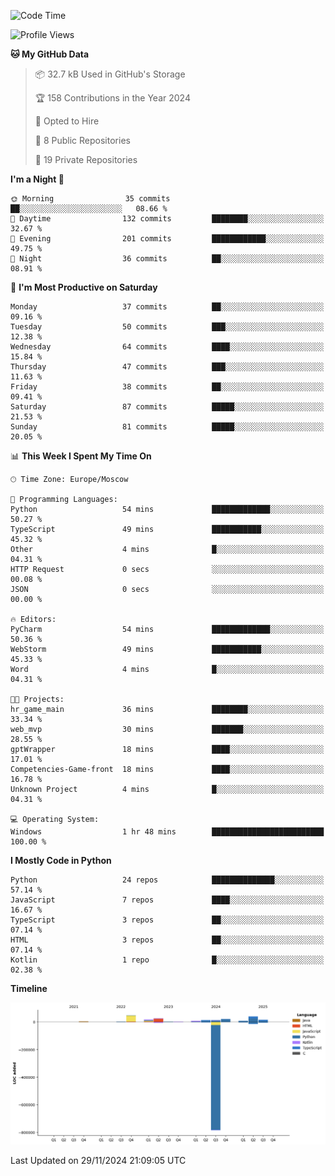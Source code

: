 <!--START_SECTION:waka-->
![Code Time](http://img.shields.io/badge/Code%20Time-552%20hrs%2059%20mins-blue)

![Profile Views](http://img.shields.io/badge/Profile%20Views-6-blue)

**🐱 My GitHub Data** 

> 📦 32.7 kB Used in GitHub's Storage 
 > 
> 🏆 158 Contributions in the Year 2024
 > 
> 💼 Opted to Hire
 > 
> 📜 8 Public Repositories 
 > 
> 🔑 19 Private Repositories 
 > 
**I'm a Night 🦉** 

```text
🌞 Morning                35 commits          ██░░░░░░░░░░░░░░░░░░░░░░░   08.66 % 
🌆 Daytime                132 commits         ████████░░░░░░░░░░░░░░░░░   32.67 % 
🌃 Evening                201 commits         ████████████░░░░░░░░░░░░░   49.75 % 
🌙 Night                  36 commits          ██░░░░░░░░░░░░░░░░░░░░░░░   08.91 % 
```
📅 **I'm Most Productive on Saturday** 

```text
Monday                   37 commits          ██░░░░░░░░░░░░░░░░░░░░░░░   09.16 % 
Tuesday                  50 commits          ███░░░░░░░░░░░░░░░░░░░░░░   12.38 % 
Wednesday                64 commits          ████░░░░░░░░░░░░░░░░░░░░░   15.84 % 
Thursday                 47 commits          ███░░░░░░░░░░░░░░░░░░░░░░   11.63 % 
Friday                   38 commits          ██░░░░░░░░░░░░░░░░░░░░░░░   09.41 % 
Saturday                 87 commits          █████░░░░░░░░░░░░░░░░░░░░   21.53 % 
Sunday                   81 commits          █████░░░░░░░░░░░░░░░░░░░░   20.05 % 
```


📊 **This Week I Spent My Time On** 

```text
🕑︎ Time Zone: Europe/Moscow

💬 Programming Languages: 
Python                   54 mins             █████████████░░░░░░░░░░░░   50.27 % 
TypeScript               49 mins             ███████████░░░░░░░░░░░░░░   45.32 % 
Other                    4 mins              █░░░░░░░░░░░░░░░░░░░░░░░░   04.31 % 
HTTP Request             0 secs              ░░░░░░░░░░░░░░░░░░░░░░░░░   00.08 % 
JSON                     0 secs              ░░░░░░░░░░░░░░░░░░░░░░░░░   00.00 % 

🔥 Editors: 
PyCharm                  54 mins             █████████████░░░░░░░░░░░░   50.36 % 
WebStorm                 49 mins             ███████████░░░░░░░░░░░░░░   45.33 % 
Word                     4 mins              █░░░░░░░░░░░░░░░░░░░░░░░░   04.31 % 

🐱‍💻 Projects: 
hr_game_main             36 mins             ████████░░░░░░░░░░░░░░░░░   33.34 % 
web_mvp                  30 mins             ███████░░░░░░░░░░░░░░░░░░   28.55 % 
gptWrapper               18 mins             ████░░░░░░░░░░░░░░░░░░░░░   17.01 % 
Competencies-Game-front  18 mins             ████░░░░░░░░░░░░░░░░░░░░░   16.78 % 
Unknown Project          4 mins              █░░░░░░░░░░░░░░░░░░░░░░░░   04.31 % 

💻 Operating System: 
Windows                  1 hr 48 mins        █████████████████████████   100.00 % 
```

**I Mostly Code in Python** 

```text
Python                   24 repos            ██████████████░░░░░░░░░░░   57.14 % 
JavaScript               7 repos             ████░░░░░░░░░░░░░░░░░░░░░   16.67 % 
TypeScript               3 repos             ██░░░░░░░░░░░░░░░░░░░░░░░   07.14 % 
HTML                     3 repos             ██░░░░░░░░░░░░░░░░░░░░░░░   07.14 % 
Kotlin                   1 repo              █░░░░░░░░░░░░░░░░░░░░░░░░   02.38 % 
```



**Timeline**

![Lines of Code chart](https://raw.githubusercontent.com/adlemx/adlemx/main/assets/bar_graph.png)


 Last Updated on 29/11/2024 21:09:05 UTC
<!--END_SECTION:waka-->
